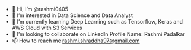 - 👋 Hi, I’m @rashmi0405
- 👀 I’m interested in Data Science and Data Analyst    
- 🌱 I’m currently learning Deep Learning such as Tensorflow, Keras and AWS Cloud with S3 Services
- 💞️ I’m looking to collaborate on LinkedIn Profile Name: Rashmi Padalkar
- 📫 How to reach me rashmi.shraddha97@gmail.com

<!---
rashmi0405/rashmi0405 is a ✨ special ✨ repository because its `README.md` (this file) appears on your GitHub profile.
You can click the Preview link to take a look at your changes.
--->
